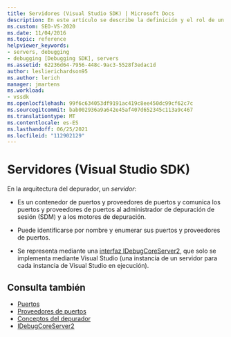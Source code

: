 ```yaml
---
title: Servidores (Visual Studio SDK) | Microsoft Docs
description: En este artículo se describe la definición y el rol de un servidor en la arquitectura del depurador en Visual Studio.
ms.custom: SEO-VS-2020
ms.date: 11/04/2016
ms.topic: reference
helpviewer_keywords:
- servers, debugging
- debugging [Debugging SDK], servers
ms.assetid: 62236d64-7956-448c-9ac3-5528f3edac1d
author: leslierichardson95
ms.author: lerich
manager: jmartens
ms.workload:
- vssdk
ms.openlocfilehash: 99f6c634053df9191ac419c8ee450dc99cf62c7c
ms.sourcegitcommit: bab002936a9a642e45af407d652345c113a9c467
ms.translationtype: MT
ms.contentlocale: es-ES
ms.lasthandoff: 06/25/2021
ms.locfileid: "112902129"
---
```

# <a name="servers-visual-studio-sdk"></a>Servidores (Visual Studio SDK)
En la arquitectura del depurador, un *servidor*:

- Es un contenedor de puertos y proveedores de puertos y comunica los puertos y proveedores de puertos al administrador de depuración de sesión (SDM) y a los motores de depuración.

- Puede identificarse por nombre y enumerar sus puertos y proveedores de puertos.

- Se representa mediante una [interfaz IDebugCoreServer2,](../../extensibility/debugger/reference/idebugcoreserver2.md) que solo se implementa mediante Visual Studio (una instancia de un servidor para cada instancia de Visual Studio en ejecución).

## <a name="see-also"></a>Consulta también
- [Puertos](../../extensibility/debugger/ports.md)
- [Proveedores de puertos](../../extensibility/debugger/port-suppliers.md)
- [Conceptos del depurador](../../extensibility/debugger/debugger-concepts.md)
- [IDebugCoreServer2](../../extensibility/debugger/reference/idebugcoreserver2.md)
